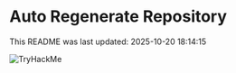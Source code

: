 # Auto Regenerate Repository

This README was last updated: 2025-10-20 18:14:15

 ![TryHackMe](https://tryhackme.com/badge/533634)